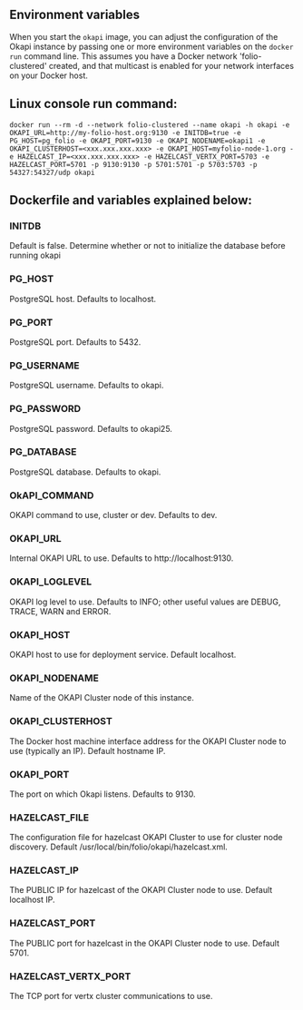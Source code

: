 ## Environment variables

When you start the `okapi` image, you can adjust the configuration of the Okapi instance by passing one or more environment variables on the `docker run` command line. This assumes you have a Docker network 'folio-clustered' created, and that multicast is enabled for your network interfaces on your Docker host.


## Linux console run command:


```docker run --rm -d --network folio-clustered --name okapi -h okapi -e OKAPI_URL=http://my-folio-host.org:9130 -e INITDB=true -e PG_HOST=pg_folio -e OKAPI_PORT=9130 -e OKAPI_NODENAME=okapi1 -e OKAPI_CLUSTERHOST=<xxx.xxx.xxx.xxx> -e OKAPI_HOST=myfolio-node-1.org -e HAZELCAST_IP=<xxx.xxx.xxx.xxx> -e HAZELCAST_VERTX_PORT=5703 -e HAZELCAST_PORT=5701 -p 9130:9130 -p 5701:5701 -p 5703:5703 -p 54327:54327/udp okapi```


## Dockerfile and variables explained below:


### INITDB

Default is false.  Determine whether or not to initialize the database before running okapi

### PG_HOST

PostgreSQL host. Defaults to localhost.

### PG_PORT

PostgreSQL port. Defaults to 5432.

### PG_USERNAME

PostgreSQL username. Defaults to okapi.

### PG_PASSWORD

PostgreSQL password. Defaults to okapi25.

### PG_DATABASE

PostgreSQL database. Defaults to okapi.

### OkAPI_COMMAND

OKAPI command to use, cluster or dev. Defaults to dev.

### OKAPI_URL

Internal OKAPI URL to use.  Defaults to http://localhost:9130.

### OKAPI_LOGLEVEL

OKAPI log level to use.  Defaults to INFO; other useful values are DEBUG, TRACE, WARN and ERROR.

### OKAPI_HOST

OKAPI host to use for deployment service.  Default localhost.

### OKAPI_NODENAME

Name of the OKAPI Cluster node of this instance.

### OKAPI_CLUSTERHOST

The Docker host machine interface address for the OKAPI Cluster node to use (typically an IP). Default hostname IP.

### OKAPI_PORT

The port on which Okapi listens. Defaults to 9130.

### HAZELCAST_FILE

The configuration file for hazelcast OKAPI Cluster to use for cluster node discovery. Default /usr/local/bin/folio/okapi/hazelcast.xml.

### HAZELCAST_IP

The PUBLIC IP for hazelcast of the OKAPI Cluster node to use. Default localhost IP.

### HAZELCAST_PORT

The PUBLIC port for hazelcast in the OKAPI Cluster node to use. Default 5701.

### HAZELCAST_VERTX_PORT

The TCP port for vertx cluster communications to use.
